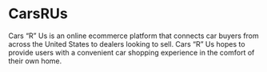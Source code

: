 # CarsRUs
Cars “R” Us is an online ecommerce platform that connects car buyers from across the United States to dealers looking to sell. Cars “R” Us hopes to provide users with a convenient car shopping experience in the comfort of their own home.
